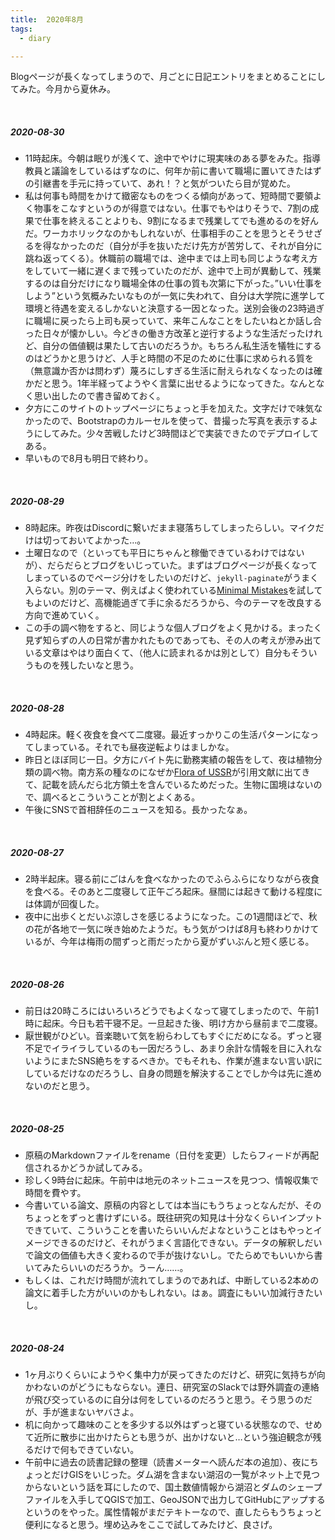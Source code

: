 ```yaml
---
title:  2020年8月
tags:
  - diary

---
```


Blogページが長くなってしまうので、月ごとに日記エントリをまとめることにしてみた。今月から夏休み。

<!--more-->
<br>

##### 2020-08-30

- 11時起床。今朝は眠りが浅くて、途中でやけに現実味のある夢をみた。指導教員と議論をしているはずなのに、何年か前に書いて職場に置いてきたはずの引継書を手元に持っていて、あれ！？と気がついたら目が覚めた。
- 私は何事も時間をかけて緻密なものをつくる傾向があって、短時間で要領よく物事をこなすというのが得意ではない。仕事でもやはりそうで、7割の成果で仕事を終えることよりも、9割になるまで残業してでも進めるのを好んだ。ワーカホリックなのかもしれないが、仕事相手のことを思うとそうせざるを得なかったのだ（自分が手を抜いただけ先方が苦労して、それが自分に跳ね返ってくる）。休職前の職場では、途中までは上司も同じような考え方をしていて一緒に遅くまで残っていたのだが、途中で上司が異動して、残業するのは自分だけになり職場全体の仕事の質も次第に下がった。”いい仕事をしよう”という気概みたいなものが一気に失われて、自分は大学院に進学して環境と待遇を変えるしかないと決意する一因となった。送別会後の23時過ぎに職場に戻ったら上司も戻っていて、来年こんなことをしたいねとか話し合った日々が懐かしい。今どきの働き方改革と逆行するような生活だったけれど、自分の価値観は果たして古いのだろうか。もちろん私生活を犠牲にするのはどうかと思うけど、人手と時間の不足のために仕事に求められる質を（無意識か否かは問わず）蔑ろにしすぎる生活に耐えられなくなったのは確かだと思う。1年半経ってようやく言葉に出せるようになってきた。なんとなく思い出したので書き留めておく。
- 夕方にこのサイトのトップページにちょっと手を加えた。文字だけで味気なかったので、Bootstrapのカルーセルを使って、昔撮った写真を表示するようにしてみた。少々苦戦したけど3時間ほどで実装できたのでデプロイしてある。
- 早いもので8月も明日で終わり。

<br>

##### 2020-08-29

- 8時起床。昨夜はDiscordに繋いだまま寝落ちしてしまったらしい。マイクだけは切っておいてよかった…。
- 土曜日なので（といっても平日にちゃんと稼働できているわけではないが）、だらだらとブログをいじっていた。まずはブログページが長くなってしまっているのでページ分けをしたいのだけど、`jekyll-paginate`がうまく入らない。別のテーマ、例えばよく使われている[Minimal Mistakes](https://github.com/mmistakes/minimal-mistakes/)を試してもよいのだけど、高機能過ぎて手に余るだろうから、今のテーマを改良する方向で進めていく。
- この手の調べ物をすると、同じような個人ブログをよく見かける。まったく見ず知らずの人の日常が書かれたものであっても、その人の考えが滲み出ている文章はやはり面白くて、（他人に読まれるかは別として）自分もそういうものを残したいなと思う。

<br>

##### 2020-08-28

- 4時起床。軽く夜食を食べて二度寝。最近すっかりこの生活パターンになってしまっている。それでも昼夜逆転よりはましかな。
- 昨日とほぼ同じ一日。夕方にバイト先に勤務実績の報告をして、夜は植物分類の調べ物。南方系の種なのになぜか[Flora of USSR](https://www.biodiversitylibrary.org/bibliography/43751#/summary)が引用文献に出てきて、記載を読んだら北方領土を含んでいるためだった。生物に国境はないので、調べるとこういうことが割とよくある。
- 午後にSNSで首相辞任のニュースを知る。長かったなぁ。

<br>

##### 2020-08-27

- 2時半起床。寝る前にごはんを食べなかったのでふらふらになりながら夜食を食べる。そのあと二度寝して正午ごろ起床。昼間には起きて動ける程度には体調が回復した。
- 夜中に出歩くとだいぶ涼しさを感じるようになった。この1週間ほどで、秋の花が各地で一気に咲き始めたようだ。もう気がつけば8月も終わりかけているが、今年は梅雨の間ずっと雨だったから夏がずいぶんと短く感じる。

<br>

##### 2020-08-26

- 前日は20時ころにはいろいろどうでもよくなって寝てしまったので、午前1時に起床。今日も若干寝不足。一旦起きた後、明け方から昼前まで二度寝。
- 厭世観がひどい。音楽聴いて気を紛らわしてもすぐにだめになる。ずっと寝不足でイライラしているのも一因だろうし、あまり余計な情報を目に入れないようにまたSNS絶ちをするべきか。でもそれも、作業が進まない言い訳にしているだけなのだろうし、自身の問題を解決することでしか今は先に進めないのだと思う。

<br>

##### 2020-08-25

- 原稿のMarkdownファイルをrename（日付を変更）したらフィードが再配信されるかどうか試してみる。
- 珍しく9時台に起床。午前中は地元のネットニュースを見つつ、情報収集で時間を費やす。
- 今書いている論文、原稿の内容としては本当にもうちょっとなんだが、そのちょっとをずっと書けずにいる。既往研究の知見は十分なくらいインプットできていて、こういうことを書いたらいいんだよなということはもやっとイメージできるのだけど、それがうまく言語化できない。データの解釈しだいで論文の価値も大きく変わるので手が抜けないし。でたらめでもいいから書いてみたらいいのだろうか。うーん……。
- もしくは、これだけ時間が流れてしまうのであれば、中断している2本めの論文に着手した方がいいのかもしれない。はぁ。調査にもいい加減行きたいし。

<br>

##### 2020-08-24

- 1ヶ月ぶりくらいにようやく集中力が戻ってきたのだけど、研究に気持ちが向かわないのがどうにもならない。連日、研究室のSlackでは野外調査の連絡が飛び交っているのに自分は何をしているのだろうと思う。そう思うのだが、手が進まないヤバさよ。
- 机に向かって趣味のことを多少する以外はずっと寝ている状態なので、せめて近所に散歩に出かけたらとも思うが、出かけないと…という強迫観念が残るだけで何もできていない。
- 午前中に過去の読書記録の整理（読書メーターへ読んだ本の追加）、夜にちょっとだけGISをいじった。ダム湖を含まない湖沼の一覧がネット上で見つからないという話を耳にしたので、国土数値情報から湖沼とダムのシェープファイルを入手してQGISで加工、GeoJSONで出力してGitHubにアップするというのをやった。属性情報がまだテキトーなので、直したらもうちょっと便利になると思う。埋め込みをここで試してみたけど、良さげ。

<div align="center">
<script src="https://embed.github.com/view/geojson/hakobera-ss/lake-and-dam/master/natural-lake.geojson"></script>
</div>
